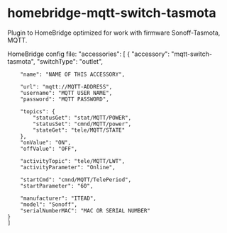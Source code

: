 # homebridge-mqtt-switch-tasmota
Plugin to HomeBridge optimized for work with firmware Sonoff-Tasmota, MQTT.

HomeBridge config file:
"accessories": [
    {
		"accessory": "mqtt-switch-tasmota",
		"switchType": "outlet",
		
		"name": "NAME OF THIS ACCESSORY",
		
		"url": "mqtt://MQTT-ADDRESS",
		"username": "MQTT USER NAME",
		"password": "MQTT PASSWORD",
		
		"topics": {
			"statusGet": "stat/MQTT/POWER",
			"statusSet": "cmnd/MQTT/power",
			"stateGet": "tele/MQTT/STATE"
		},
		"onValue": "ON",
		"offValue": "OFF",
		
		"activityTopic": "tele/MQTT/LWT",
        "activityParameter": "Online",
        
		"startCmd": "cmnd/MQTT/TelePeriod",
		"startParameter": "60",

		"manufacturer": "ITEAD",
		"model": "Sonoff",
		"serialNumberMAC": "MAC OR SERIAL NUMBER"
	}
	]
